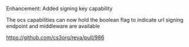 Enhancement: Added signing key capability

The ocs capabilities can now hold the boolean flag to indicate url signing endpoint and middleware are available

https://github.com/cs3org/reva/pull/986
